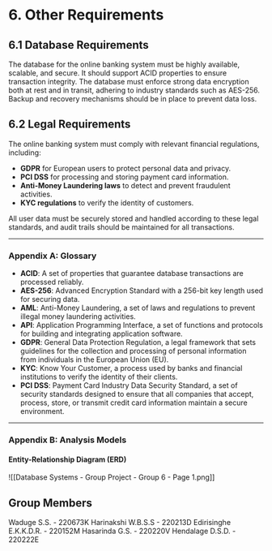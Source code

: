 # 6. Other Requirements

## 6.1 Database Requirements

The database for the online banking system must be highly available, scalable, and secure. It should support ACID properties to ensure transaction integrity. The database must enforce strong data encryption both at rest and in transit, adhering to industry standards such as AES-256. Backup and recovery mechanisms should be in place to prevent data loss. 

## 6.2 Legal Requirements

The online banking system must comply with relevant financial regulations, including:

- **GDPR** for European users to protect personal data and privacy.
- **PCI DSS** for processing and storing payment card information.
- **Anti-Money Laundering laws** to detect and prevent fraudulent activities.
- **KYC regulations** to verify the identity of customers.

All user data must be securely stored and handled according to these legal standards, and audit trails should be maintained for all transactions.


---

### Appendix A: Glossary

- **ACID**: A set of properties that guarantee database transactions are processed reliably.
- **AES-256**: Advanced Encryption Standard with a 256-bit key length used for securing data.
- **AML**: Anti-Money Laundering, a set of laws and regulations to prevent illegal money laundering activities.
- **API**: Application Programming Interface, a set of functions and protocols for building and integrating application software.
- **GDPR**: General Data Protection Regulation, a legal framework that sets guidelines for the collection and processing of personal information from individuals in the European Union (EU).
- **KYC**: Know Your Customer, a process used by banks and financial institutions to verify the identity of their clients.
- **PCI DSS**: Payment Card Industry Data Security Standard, a set of security standards designed to ensure that all companies that accept, process, store, or transmit credit card information maintain a secure environment.

---

### Appendix B: Analysis Models

#### Entity-Relationship Diagram (ERD)

![[Database Systems - Group Project - Group 6 - Page 1.png]]
## Group Members
Waduge S.S. - 220673K
Harinakshi W.B.S.S - 220213D
Edirisinghe E.K.K.D.R. - 220152M
Hasarinda G.S. - 220220V
Hendalage D.S.D. - 220222E

